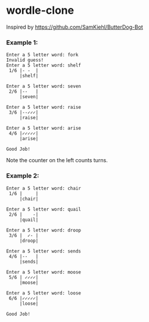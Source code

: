 # wordle-clone
Inspired by https://github.com/SamKiehl/ButterDog-Bot

### Example 1:
```
Enter a 5 letter word: fork
Invalid guess!
Enter a 5 letter word: shelf
 1/6 |- -  |
     |shelf|

Enter a 5 letter word: seven
 2/6 |--   |
     |seven|

Enter a 5 letter word: raise
 3/6 |--✓✓✓|
     |raise|

Enter a 5 letter word: arise
 4/6 |✓✓✓✓✓|
     |arise|

Good Job!
```

Note the counter on the left counts turns.

### Example 2:

```
Enter a 5 letter word: chair
 1/6 |     |
     |chair|

Enter a 5 letter word: quail
 2/6 |    -|
     |quail|

Enter a 5 letter word: droop
 3/6 |  ✓- |
     |droop|

Enter a 5 letter word: sends
 4/6 |--   |
     |sends|

Enter a 5 letter word: moose
 5/6 | ✓✓✓✓|
     |moose|

Enter a 5 letter word: loose
 6/6 |✓✓✓✓✓|
     |loose|

Good Job!
```

